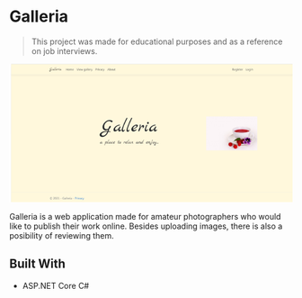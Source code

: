 

# Galleria

> This project was made for educational purposes and as a reference on job interviews. 

![screenshot](./Capture.png)

Galleria is a web application made for amateur photographers who would like to publish their work online.
Besides uploading images, there is also a posibility of reviewing them.

## Built With

- ASP.NET Core C#






